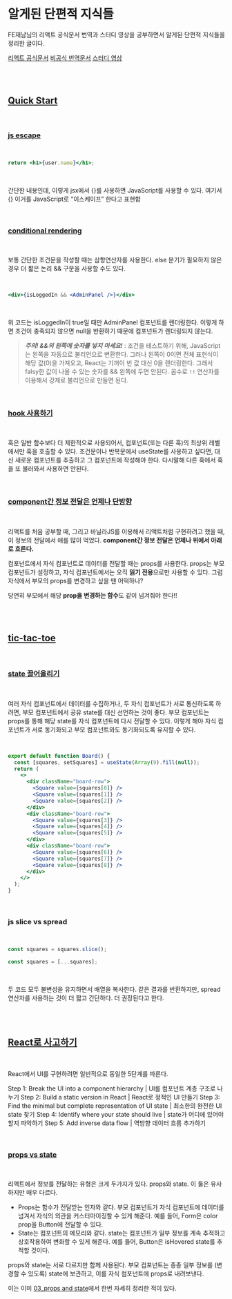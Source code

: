 # 알게된 단편적 지식들

FE재남님의 리액트 공식문서 번역과 스터디 영상을 공부하면서 알게된 단편적 지식들을 정리한 글이다.

[리액트 공식문서](https://react.dev/)
[비공식 번역문서](https://react-ko.dev/)
[스터디 영상](https://youtube.com/playlist?list=PLjQV3hketAJkh6BEl0n4PDS_2fBd0cS9v&si=EqsHu_o7l1zGcDZd)

<br>
<br>

## [Quick Start](https://react-ko.dev/learn)

<br>

### [js escape](https://react-ko.dev/learn#displaying-data)

<br>

```jsx
return <h1>{user.name}</h1>;
```

<br>

간단한 내용인데, 이렇게 jsx에서 {}를 사용하면 JavaScript를 사용할 수 있다. 여기서 {} 이거를 JavaScript로 “이스케이프” 한다고 표현함

<br>

### [conditional rendering](https://react-ko.dev/learn#conditional-rendering)

<br>

보통 간단한 조건문을 작성할 때는 삼항연산자를 사용한다. else 분기가 필요하지 않은 경우 더 짧은 논리 && 구문을 사용할 수도 있다.

<br>

```jsx
<div>{isLoggedIn && <AdminPanel />}</div>
```

<br>

위 코드는 isLoggedIn이 true일 때만 AdminPanel 컴포넌트를 렌더링한다. 이렇게 하면 조건이 충족되지 않으면 null을 반환하기 때문에 컴포넌트가 렌더링되지 않는다.

> _**주의! &&의 왼쪽에 숫자를 넣지 마세요!**_ : 조건을 테스트하기 위해, JavaScript는 왼쪽을 자동으로 불리언으로 변환한다. 그러나 왼쪽이 0이면 전체 표현식이 해당 값(0)을 가져오고, React는 기꺼이 빈 값 대신 0을 렌더링한다. 그래서 falsy한 값이 나올 수 있는 숫자를 && 왼쪽에 두면 안된다.
> 꼼수로 `!!` 연산자를 이용해서 강제로 불리언으로 만들면 된다.

<br>

### [hook 사용하기](https://react-ko.dev/learn#using-hooks)

<br>

훅은 일반 함수보다 더 제한적으로 사용되어서, 컴포넌트(또는 다른 훅)의 최상위 레벨에서만 훅을 호출할 수 있다. 조건문이나 반복문에서 useState를 사용하고 싶다면, 대신 새로운 컴포넌트를 추출하고 그 컴포넌트에 작성해야 한다. 다시말해 다른 훅에서 훅을 또 불러와서 사용하면 안된다.

<br>

### [component간 정보 전달은 언제나 단방향](https://react-ko.dev/learn#sharing-data-between-components)

<br>

리액트를 처음 공부할 때, 그리고 바닐라JS를 이용해서 리액트처럼 구현하려고 했을 때, 이 정보의 전달에서 애를 많이 먹었다. **component간 정보 전달은 언제나 위에서 아래로 흐른다.**

컴포넌트에서 자식 컴포넌트로 데이터를 전달할 때는 props를 사용한다. props는 부모 컴포넌트가 설정하고, 자식 컴포넌트에서는 오직 **읽기 전용**으로만 사용할 수 있다. 그럼 자식에서 부모의 props를 변경하고 싶을 땐 어떡하나?

당연히 부모에서 해당 **prop을 변경하는 함수**도 같이 넘겨줘야 한다!!

<br>
<br>

## [tic-tac-toe](https://react-ko.dev/learn/tutorial-tic-tac-toe)

<br>

### [state 끌어올리기](https://react-ko.dev/learn/tutorial-tic-tac-toe#lifting-state-up)

<br>

여러 자식 컴포넌트에서 데이터를 수집하거나, 두 자식 컴포넌트가 서로 통신하도록 하려면, 부모 컴포넌트에서 공유 state를 대신 선언하는 것이 좋다. 부모 컴포넌트는 props를 통해 해당 state를 자식 컴포넌트에 다시 전달할 수 있다. 이렇게 해야 자식 컴포넌트가 서로 동기화되고 부모 컴포넌트와도 동기화되도록 유지할 수 있다.

<br>

```jsx
export default function Board() {
  const [squares, setSquares] = useState(Array(9).fill(null));
  return (
    <>
      <div className="board-row">
        <Square value={squares[0]} />
        <Square value={squares[1]} />
        <Square value={squares[2]} />
      </div>
      <div className="board-row">
        <Square value={squares[3]} />
        <Square value={squares[4]} />
        <Square value={squares[5]} />
      </div>
      <div className="board-row">
        <Square value={squares[6]} />
        <Square value={squares[7]} />
        <Square value={squares[8]} />
      </div>
    </>
  );
}
```

<br>

### js slice vs spread

<br>

```jsx
const squares = squares.slice();
```

```jsx
const squares = [...squares];
```

<br>

두 코드 모두 불변성을 유지하면서 배열을 복사한다. 같은 결과를 반환하지만, spread 연산자를 사용하는 것이 더 짧고 간단하다. 더 권장된다고 한다.

<br>
<br>

## [React로 사고하기](https://react-ko.dev/learn/thinking-in-react)

<br>

React에서 UI를 구현하려면 일반적으로 동일한 5단계를 따른다.

Step 1: Break the UI into a component hierarchy | UI를 컴포넌트 계층 구조로 나누기
Step 2: Build a static version in React | React로 정적인 UI 만들기
Step 3: Find the minimal but complete representation of UI state | 최소한의 완전한 UI state 찾기
Step 4: Identify where your state should live | state가 어디에 있어야 할지 파악하기
Step 5: Add inverse data flow | 역방향 데이터 흐름 추가하기

<br>

### [props vs state](https://react-ko.dev/learn/thinking-in-react#props-vs-state)

<br>

리액트에서 정보를 전달하는 유형은 크게 두가지가 있다. props와 state. 이 둘은 유사하지만 매우 다르다.

- Props는 함수가 전달받는 인자와 같다. 부모 컴포넌트가 자식 컴포넌트에 데이터를 넘겨서 자식의 외관을 커스터마이징할 수 있게 해준다. 예를 들어, Form은 color prop을 Button에 전달할 수 있다.
- State는 컴포넌트의 메모리와 같다. state는 컴포넌트가 일부 정보를 계속 추적하고 상호작용하여 변화할 수 있게 해준다. 예를 들어, Button은 isHovered state를 추적할 것이다.

props와 state는 서로 다르지만 함께 사용된다. 부모 컴포넌트는 종종 일부 정보를 (변경할 수 있도록) state에 보관하고, 이를 자식 컴포넌트에 props로 내려보낸다.

이는 이미 [03_props and state](https://velog.io/@lukaid/03props-and-state)에서 한번 자세히 정리한 적이 있다.
